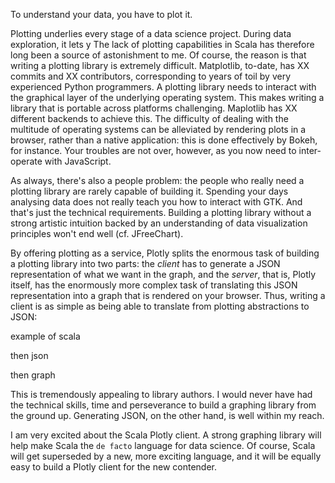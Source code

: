 
To understand your data, you have to plot it. 

Plotting underlies every stage of a data science project. During data exploration, it lets y
The lack of plotting capabilities in Scala has therefore long been a source of astonishment to me. Of course, the reason is that writing a plotting library is extremely difficult. Matplotlib, to-date, has XX commits and XX contributors, corresponding to years of toil by very experienced Python programmers. A plotting library needs to interact with the graphical layer of the underlying operating system. This makes writing a library that is portable across platforms challenging. Maplotlib has XX different backends to achieve this. The difficulty of dealing with the multitude of operating systems can be alleviated by rendering plots in a browser, rather than a native application: this is done effectively by Bokeh, for instance. Your troubles are not over, however, as you now need to inter-operate with JavaScript.

As always, there's also a people problem: the people who really need a plotting library are rarely capable of building it. Spending your days analysing data does not really teach you how to interact with GTK. And that's just the technical requirements. Building a plotting library without a strong artistic intuition backed by an understanding of data visualization principles won't end well (cf. JFreeChart). 

By offering plotting as a service, Plotly splits the enormous task of building a plotting library into two parts: the *client* has to generate a JSON representation of what we want in the graph, and the *server*, that is, Plotly itself, has the enormously more complex task of translating this JSON representation into a graph that is rendered on your browser. Thus, writing a client is as simple as being able to translate from plotting abstractions to JSON:

example of scala

then json

then graph

This is tremendously appealing to library authors. I would never have had the technical skills, time and perseverance to build a graphing library from the ground up. Generating JSON, on the other hand, is well within my reach.

I am very excited about the Scala Plotly client. A strong graphing library will help make Scala the `de facto` language for data science. Of course, Scala will get superseded by a new, more exciting language, and it will be equally easy to build a Plotly client for the new contender.

